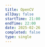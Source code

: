 ```yaml
---
title: OpenCV
allDay: false
startTime: 21:00
endTime: 22:00
date: 2025-02-26
completed: false
type: single
---
```


